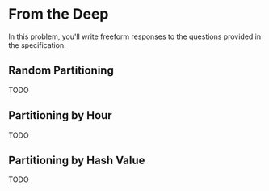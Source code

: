 # From the Deep

In this problem, you'll write freeform responses to the questions provided in the specification.

## Random Partitioning

TODO

## Partitioning by Hour

TODO

## Partitioning by Hash Value

TODO
